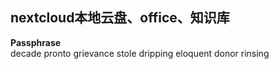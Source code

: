 

## nextcloud本地云盘、office、知识库

**Passphrase**  
decade pronto grievance stole dripping eloquent donor rinsing

